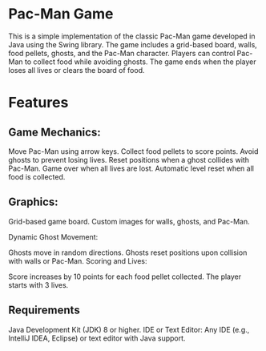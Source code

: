 # Pac-Man Game
This is a simple implementation of the classic Pac-Man game developed in Java using the Swing library. The game includes a grid-based board, walls, food pellets, ghosts, and the Pac-Man character. Players can control Pac-Man to collect food while avoiding ghosts. The game ends when the player loses all lives or clears the board of food.

# Features
## Game Mechanics:

Move Pac-Man using arrow keys.
Collect food pellets to score points.
Avoid ghosts to prevent losing lives.
Reset positions when a ghost collides with Pac-Man.
Game over when all lives are lost.
Automatic level reset when all food is collected.

## Graphics:

Grid-based game board.
Custom images for walls, ghosts, and Pac-Man.

Dynamic Ghost Movement:

Ghosts move in random directions.
Ghosts reset positions upon collision with walls or Pac-Man.
Scoring and Lives:

Score increases by 10 points for each food pellet collected.
The player starts with 3 lives.

## Requirements
Java Development Kit (JDK) 8 or higher.
IDE or Text Editor: Any IDE (e.g., IntelliJ IDEA, Eclipse) or text editor with Java support.
